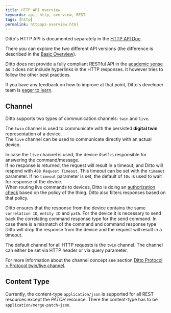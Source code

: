 ```yaml
---
title: HTTP API overview
keywords: api, http, overview, REST
tags: [http]
permalink: httpapi-overview.html
---
```


Ditto's HTTP API is documented separately in the [HTTP API Doc](http-api-doc.html).

There you can explore the two different API versions (the difference is described in the
[Basic Overview](basic-overview.html)).

Ditto does not provide a fully compliant RESTful API in the
[academic sense](https://www.ics.uci.edu/~fielding/pubs/dissertation/rest_arch_style.htm) as it does not include
hyperlinks in the HTTP responses.
It however tries to follow the other best practices.

If you have any feedback on how to improve at that point, Ditto's developer team is [eager to learn](feedback.html).

## Channel

Ditto supports two types of communication channels: `twin` and `live`. 

The `twin` channel is used to communicate with the persisted **digital twin** representation of a device.  
The `live` channel can be used to communicate directly with an actual device.

In case the `live` channel is used, the device itself is responsible for answering the command/message.   
If no response is returned, the request will result in a timeout, and Ditto will respond with `408 Request Timeout`.
This timeout can be set with the `timeout` parameter. If no `timeout` parameter is set, the default of `10s` is used to
wait for response of the device.  
When routing live commands to devices, Ditto is doing an [authorization check](basic-auth.html) based on the policy
of the thing. Ditto also filters responses based on that policy. 

Ditto ensures that the response from the device contains the same `correlation ID`, `entity ID` and `path`.
For the device it is necessary to send back the correlating command response type for the send command. In case there is
a mismatch of the command and command response type Ditto will drop the response from the device and the request will 
result in a timeout.  

The default channel for all HTTP requests is the `twin` channel. The channel can either be set via HTTP header or via
query parameter.

For more information about the channel concept see section [Ditto Protocol > Protocol twin/live channel](protocol-twinlive.html).

## Content Type

Currently, the content-type `application/json` is supported for all REST resources except the _PATCH_ resource.
There the content-type has to be `application/merge-patch+json`.

